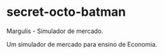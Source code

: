 secret-octo-batman
==================

Margulis - Simulador de mercado.

Um simulador de mercado para ensino de Economia.
